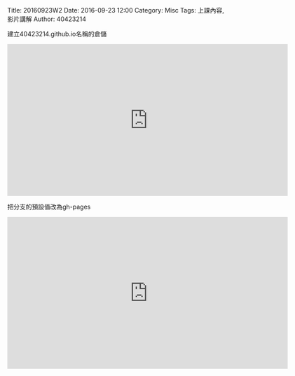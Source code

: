 Title: 20160923W2
Date: 2016-09-23 12:00
Category: Misc
Tags: 上課內容, 影片講解
Author: 40423214

<p>建立40423214.github.io名稱的倉儲</p>
<iframe src="https://player.vimeo.com/video/191050852" width="640" height="347" frameborder="0" webkitallowfullscreen mozallowfullscreen allowfullscreen></iframe>


<p>把分支的預設值改為gh-pages</p>
<iframe src="https://player.vimeo.com/video/191050854" width="640" height="347" frameborder="0" webkitallowfullscreen mozallowfullscreen allowfullscreen></iframe>
